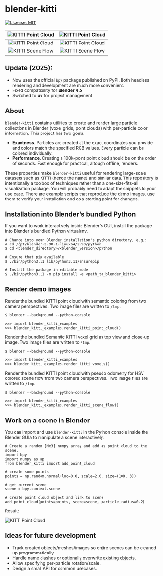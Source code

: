 # blender-kitti

[![License: MIT](https://img.shields.io/badge/license-MIT-blue.svg)](LICENSE)

| ![KITTI Point Cloud](img/blender_kitti_render_point_cloud_main.png?raw=true "Main view") |![KITTI Point Cloud](img/blender_kitti_render_point_cloud_top.png?raw=true "Top view") |
|:-------------------------:|:-------------------------:|
| ![KITTI Point Cloud](img/blender_kitti_render_voxels_main.png?raw=true "Main view voxels") |![KITTI Point Cloud](img/blender_kitti_render_voxels_top.png?raw=true "Top view voxels") |
| ![KITTI Scene Flow](img/blender_kitti_render_scene_flow_main.png?raw=true "Main view scene flow") |![KITTI Scene Flow](img/blender_kitti_render_scene_flow_top.png?raw=true "Top view scene flow") |

## Update (2025):
* Now uses the official `bpy` package published on PyPI. Both headless rendering and development are much more convenient.
* Fixed compatibility for **Blender 4.5**
* Switched to **uv** for project management

## About

`blender-kitti` contains utilities to create and render large particle collections in Blender (voxel grids, point clouds) with per-particle color information.
This project has two goals:
* **Exactness**. Particles are created at the exact coordinates you provide and colors match the specified RGB values. Every particle can be colored individually.
* **Performance**. Creating a 100k-point point cloud should be on the order of seconds. Fast enough for practical, altough offline, renders.

These properties make `blender-kitti` useful for rendering large-scale datasets such as KITTI (hence the name) and similar data. This repository is intentionally a toolbox of techniques rather than a one-size-fits-all visualization package. You will probably need to adapt the snippets to your use case.
There are example scripts that reproduce the demo images. use them to verify your installation and as a starting point for changes.

## Installation into Blender's bundled Python
If you want to work interactively inside Blender's GUI, install the package into Blender's bundled Python virtualenv.
```
# Change into your Blender installation's python directory, e.g.:
# cd /opt/blender-2.90.1-linux64/2.90/python
$ cd <blender_directory>/<blender_version>/python

# Ensure that pip available
$ ./bin/python3.11 lib/python3.11/ensurepip

# Install the package in editable mode
$ ./bin/python3.11 -m pip install -e <path_to_blender_kitti>

```

## Render demo images

Render the bundled KITTI point cloud with semantic coloring from two camera perspectives.
Two image files are written to `/tmp`.

```
$ blender --background --python-console

>>> import blender_kitti_examples
>>> blender_kitti_examples.render_kitti_point_cloud()
```

Render the bundled Semantic KITTI voxel grid as top view and close-up image.
Two image files are written to `/tmp`.
```
$ blender --background --python-console

>>> import blender_kitti_examples
>>> blender_kitti_examples.render_kitti_voxels()
```

Render the bundled KITTI point cloud with pseudo odometry for HSV colored scene flow from two camera perspectives.
Two image files are written to `/tmp`.

```
$ blender --background --python-console

>>> import blender_kitti_examples
>>> blender_kitti_examples.render_kitti_scene_flow()
```

## Work on a scene in Blender

You can import and use `blender-kitti` in the Python console inside the Blender GUIa to manipulate a scene interactively.
 
```
# Create a random [Nx3] numpy array and add as point cloud to the scene.
import bpy
import numpy as np
from blender_kitti import add_point_cloud

# create some points
points = np.random.normal(loc=0.0, scale=2.0, size=(100, 3))

# get current scene
scene = bpy.context.scene

# create point cloud object and link to scene
add_point_cloud(points=points, scene=scene, particle_radius=0.2)
```

Result:

![KITTI Point Cloud](img/demo_point_cloud_random.png?raw=true "Main view")

## Ideas for future development

* Track created objects/meshes/images so entire scenes can be cleaned up programmatically.
* Handle name clashes or optionally overwrite existing objects.
* Allow specifying per-particle rotation/scale.
* Design a small API for common usecases.

